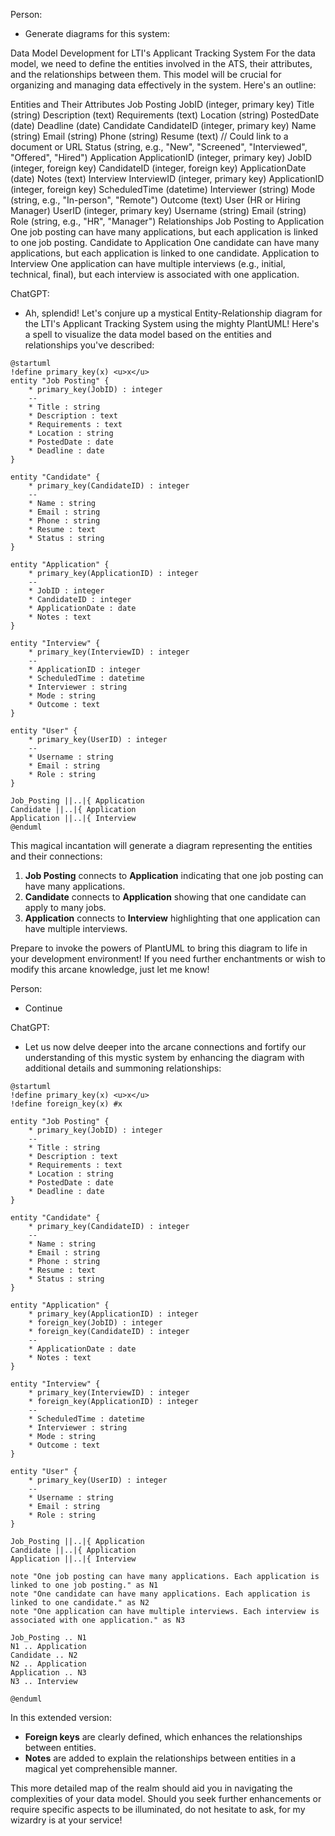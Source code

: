 
Person: 
- Generate diagrams for this system:

Data Model Development for LTI's Applicant Tracking System
For the data model, we need to define the entities involved in the ATS, their attributes, and the relationships between them. This model will be crucial for organizing and managing data effectively in the system. Here's an outline:

Entities and Their Attributes
Job Posting
JobID (integer, primary key)
Title (string)
Description (text)
Requirements (text)
Location (string)
PostedDate (date)
Deadline (date)
Candidate
CandidateID (integer, primary key)
Name (string)
Email (string)
Phone (string)
Resume (text) // Could link to a document or URL
Status (string, e.g., "New", "Screened", "Interviewed", "Offered", "Hired")
Application
ApplicationID (integer, primary key)
JobID (integer, foreign key)
CandidateID (integer, foreign key)
ApplicationDate (date)
Notes (text)
Interview
InterviewID (integer, primary key)
ApplicationID (integer, foreign key)
ScheduledTime (datetime)
Interviewer (string)
Mode (string, e.g., "In-person", "Remote")
Outcome (text)
User (HR or Hiring Manager)
UserID (integer, primary key)
Username (string)
Email (string)
Role (string, e.g., "HR", "Manager")
Relationships
Job Posting to Application
One job posting can have many applications, but each application is linked to one job posting.
Candidate to Application
One candidate can have many applications, but each application is linked to one candidate.
Application to Interview
One application can have multiple interviews (e.g., initial, technical, final), but each interview is associated with one application.

ChatGPT: 
- Ah, splendid! Let's conjure up a mystical Entity-Relationship diagram for the LTI's Applicant Tracking System using the mighty PlantUML! Here's a spell to visualize the data model based on the entities and relationships you've described:

```plantuml
@startuml
!define primary_key(x) <u>x</u>
entity "Job Posting" {
    * primary_key(JobID) : integer
    --
    * Title : string
    * Description : text
    * Requirements : text
    * Location : string
    * PostedDate : date
    * Deadline : date
}

entity "Candidate" {
    * primary_key(CandidateID) : integer
    --
    * Name : string
    * Email : string
    * Phone : string
    * Resume : text
    * Status : string
}

entity "Application" {
    * primary_key(ApplicationID) : integer
    --
    * JobID : integer
    * CandidateID : integer
    * ApplicationDate : date
    * Notes : text
}

entity "Interview" {
    * primary_key(InterviewID) : integer
    --
    * ApplicationID : integer
    * ScheduledTime : datetime
    * Interviewer : string
    * Mode : string
    * Outcome : text
}

entity "User" {
    * primary_key(UserID) : integer
    --
    * Username : string
    * Email : string
    * Role : string
}

Job_Posting ||..|{ Application
Candidate ||..|{ Application
Application ||..|{ Interview
@enduml
```



This magical incantation will generate a diagram representing the entities and their connections: 
1. **Job Posting**  connects to **Application**  indicating that one job posting can have many applications. 
2. **Candidate**  connects to **Application**  showing that one candidate can apply to many jobs. 
3. **Application**  connects to **Interview**  highlighting that one application can have multiple interviews.

Prepare to invoke the powers of PlantUML to bring this diagram to life in your development environment! If you need further enchantments or wish to modify this arcane knowledge, just let me know!

Person: 
- Continue

ChatGPT: 
- Let us now delve deeper into the arcane connections and fortify our understanding of this mystic system by enhancing the diagram with additional details and summoning relationships:

```plantuml
@startuml
!define primary_key(x) <u>x</u>
!define foreign_key(x) #x

entity "Job Posting" {
    * primary_key(JobID) : integer
    --
    * Title : string
    * Description : text
    * Requirements : text
    * Location : string
    * PostedDate : date
    * Deadline : date
}

entity "Candidate" {
    * primary_key(CandidateID) : integer
    --
    * Name : string
    * Email : string
    * Phone : string
    * Resume : text
    * Status : string
}

entity "Application" {
    * primary_key(ApplicationID) : integer
    * foreign_key(JobID) : integer
    * foreign_key(CandidateID) : integer
    --
    * ApplicationDate : date
    * Notes : text
}

entity "Interview" {
    * primary_key(InterviewID) : integer
    * foreign_key(ApplicationID) : integer
    --
    * ScheduledTime : datetime
    * Interviewer : string
    * Mode : string
    * Outcome : text
}

entity "User" {
    * primary_key(UserID) : integer
    --
    * Username : string
    * Email : string
    * Role : string
}

Job_Posting ||..|{ Application
Candidate ||..|{ Application
Application ||..|{ Interview

note "One job posting can have many applications. Each application is linked to one job posting." as N1
note "One candidate can have many applications. Each application is linked to one candidate." as N2
note "One application can have multiple interviews. Each interview is associated with one application." as N3

Job_Posting .. N1
N1 .. Application
Candidate .. N2
N2 .. Application
Application .. N3
N3 .. Interview

@enduml
```



In this extended version: 
- **Foreign keys**  are clearly defined, which enhances the relationships between entities. 
- **Notes**  are added to explain the relationships between entities in a magical yet comprehensible manner.

This more detailed map of the realm should aid you in navigating the complexities of your data model. Should you seek further enhancements or require specific aspects to be illuminated, do not hesitate to ask, for my wizardry is at your service!
